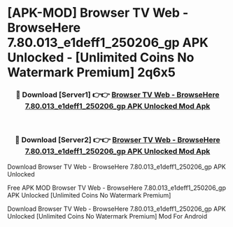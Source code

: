 # [APK-MOD] Browser TV Web - BrowseHere 7.80.013_e1deff1_250206_gp APK Unlocked - [Unlimited Coins No Watermark Premium] 2q6x5



<div align="center">
<h3>🔴 Download [Server1] 👉👉 <a href="https://momento.my/?title=Browser_TV_Web_-_BrowseHere_7.80.013_e1deff1_250206_gp_APK_Unlocked">Browser TV Web - BrowseHere 7.80.013_e1deff1_250206_gp APK Unlocked Mod Apk</a></h3><br>

<h3>🔴 Download [Server2] 👉👉 <a href="https://momento.my/?title=Browser_TV_Web_-_BrowseHere_7.80.013_e1deff1_250206_gp_APK_Unlocked">Browser TV Web - BrowseHere 7.80.013_e1deff1_250206_gp APK Unlocked Mod Apk</a></h3>
</div>



Download Browser TV Web - BrowseHere 7.80.013_e1deff1_250206_gp APK Unlocked 

Free APK MOD Browser TV Web - BrowseHere 7.80.013_e1deff1_250206_gp APK Unlocked [Unlimited Coins No Watermark Premium]

Download Browser TV Web - BrowseHere 7.80.013_e1deff1_250206_gp APK Unlocked [Unlimited Coins No Watermark Premium] Mod For Android
